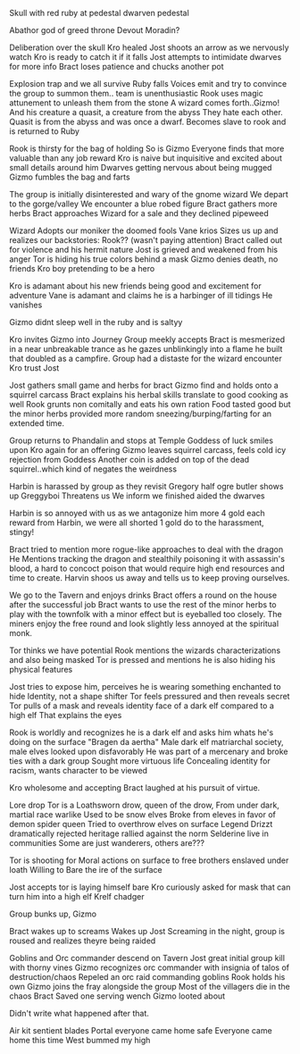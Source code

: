 Skull with red ruby at pedestal dwarven pedestal

Abathor god of greed throne
Devout
Moradin?

Deliberation over the skull
Kro healed
Jost shoots an arrow as we nervously watch
Kro is ready to catch it if it falls
Jost attempts to intimidate dwarves for more info
Bract loses patience and chucks another pot

Explosion trap and we all survive
Ruby falls
Voices emit and try to convince the group to summon them.. team is unenthusiastic 
Rook uses magic attunement to unleash them from the stone
A wizard comes forth..Gizmo! And his creature a quasit, a creature from the abyss
They hate each other. 
Quasit is from the abyss and was once a dwarf. Becomes slave to rook and is returned to Ruby 

Rook is thirsty for the bag of holding 
So is Gizmo
Everyone finds that more valuable than any job reward
Kro is naive but inquisitive and excited about small details around him
Dwarves getting nervous about being mugged
Gizmo fumbles the bag and farts

The group is initially disinterested and wary of the gnome wizard 
We depart to the gorge/valley
We encounter a blue robed figure
Bract gathers more herbs
Bract approaches Wizard for a sale and they declined pipeweed

Wizard Adopts our moniker the doomed fools
Vane krios
Sizes us up and realizes our backstories:
Rook?? (wasn't paying attention)
Bract called out for violence and his hermit nature 
Jost is grieved and weakened from his anger
Tor is hiding his true colors behind a mask
Gizmo denies death, no friends
Kro boy pretending to be a hero


Kro is adamant about his new friends being good and excitement for adventure 
Vane is adamant and claims he is a harbinger of ill tidings
He vanishes

Gizmo didnt sleep well in the ruby and is saltyy

Kro invites Gizmo into Journey
Group meekly accepts
Bract is mesmerized in a near unbreakable trance as he gazes unblinkingly into a flame he built that doubled as a campfire.
Group had a distaste for the wizard encounter
Kro trust Jost

Jost gathers small game and herbs for bract
Gizmo find and holds onto a squirrel carcass
Bract explains his herbal skills translate to good cooking as well
Rook grunts non comitally and eats his own ration
Food tasted good but the minor herbs provided more random sneezing/burping/farting for an extended time. 

Group returns to Phandalin and stops at Temple
Goddess of luck smiles upon Kro again for an offering
Gizmo leaves squirrel carcass, feels cold icy rejection from Goddess
Another coin is added on top of the dead squirrel..which kind of negates the weirdness

Harbin is harassed by group as they revisit
Gregory half ogre butler shows up 
Greggyboi Threatens us
We inform we finished aided the dwarves

Harbin is so annoyed with us as we antagonize him more
4 gold each reward from Harbin, we were all shorted 1 gold do to the harassment, stingy!

Bract tried to mention more rogue-like approaches to deal with the dragon
He Mentions tracking the dragon and stealthily poisoning it with assassin's blood, a hard to concoct poison that would require high end resources and time to create.
Harvin shoos us away and tells us to keep proving ourselves.

We go to the Tavern and enjoys drinks 
Bract offers a round on the house after the successful job
Bract wants to use the rest of the minor herbs to play with the townfolk with a minor effect but is eyeballed too closely. The miners enjoy the free round and look slightly less annoyed at the spiritual monk. 

Tor thinks we have potential
Rook mentions the wizards characterizations and also being masked
Tor is pressed and mentions he is also hiding his physical features 

Jost tries to expose him, perceives he is wearing something enchanted to hide Identity, not a shape shifter
Tor feels pressured and then reveals secret
Tor pulls of a mask and reveals identity face of a dark elf compared to a high elf
That explains the eyes

Rook is worldly and recognizes he is a dark elf and asks him whats he's doing on the surface 
"Bragen da aertha"
Male dark elf matriarchal society, male elves looked upon disfavorably
He was part of a mercenary and broke ties with a dark group
Sought more virtuous life Concealing identity for racism, wants character to be viewed

Kro wholesome and accepting
Bract laughed at his pursuit of virtue.

Lore drop
Tor is a Loathsworn drow, queen of the drow, 
From under dark, martial race warlike 
Used to be snow elves
Broke from eleves in favor of demon spider queen 
Tried to overthrow elves on surface
Legend Drizzt dramatically rejected heritage rallied against the norm
Selderine live in communities 
Some are just wanderers, others are??? 



Tor is shooting for Moral actions on surface to free brothers enslaved under loath
Willing to Bare the ire of the surface

Jost accepts tor is laying himself bare
Kro curiously asked for mask that can turn him into a high elf 
Krelf chadger


Group bunks up, Gizmo 

Bract wakes up to screams
Wakes up Jost
Screaming in the night, group is roused and realizes theyre being raided

Goblins and Orc commander descend on Tavern
Jost great initial group kill with thorny vines
Gizmo recognizes orc commander  with insignia of talos of destruction/chaos
Repeled an orc raid commanding goblins
Rook holds his own
Gizmo joins the fray alongside the group
Most of the villagers die in the chaos
Bract Saved one serving wench
Gizmo looted about

Didn't write what happened after that.




Air kit sentient blades 
Portal everyone came home safe
Everyone came home this time
West bummed my high
